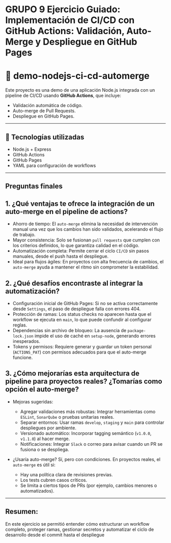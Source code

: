 # GRUPO 9 Ejercicio Guiado: Implementación de CI/CD con GitHub Actions: Validación, Auto-Merge y Despliegue en GitHub Pages

# 🚀 demo-nodejs-ci-cd-automerge

Este proyecto es una demo de una aplicación Node.js integrada con un pipeline de CI/CD usando **GitHub Actions**, que incluye:

- Validación automática de código.
- Auto-merge de Pull Requests.
- Despliegue en GitHub Pages.

---

## 🧱 Tecnologías utilizadas

- Node.js + Express
- GitHub Actions
- GitHub Pages
- YAML para configuración de workflows

---

## Preguntas finales

## 1. ¿Qué ventajas te ofrece la integración de un auto-merge en el pipeline de actions?

- Ahorro de tiempo: El `auto-merge` elimina la necesidad de intervención manual una vez que los cambios han sido validados, acelerando el flujo de trabajo.
- Mayor consistencia: Solo se fusionan `pull requests` que cumplen con los criterios definidos, lo que garantiza calidad en el código.
- Automatización completa: Permite cerrar el ciclo `CI/CD` sin pasos manuales, desde el push hasta el despliegue.
- Ideal para flujos ágiles: En proyectos con alta frecuencia de cambios, el `auto-merge` ayuda a mantener el ritmo sin comprometer la estabilidad.

## 2. ¿Qué desafíos encontraste al integrar la automatización?

- Configuración inicial de GitHub Pages: Si no se activa correctamente desde `Settings`, el paso de despliegue falla con errores 404.
- Protección de ramas: Los status checks no aparecen hasta que el workflow se ejecuta en `main`, lo que puede confundir al configurar reglas.
- Dependencias sin archivo de bloqueo: La ausencia de `package-lock.json` impide el uso de caché en `setup-node`, generando errores inesperados.
- Tokens y permisos: Requiere generar y guardar un token personal (`ACTIONS_PAT`) con permisos adecuados para que el auto-merge funcione.

## 3. ¿Cómo mejorarías esta arquitectura de pipeline para proyectos reales? ¿Tomarías como opción el auto-merge?

- Mejoras sugeridas:
    - Agregar validaciones más robustas: Integrar herramientas como `ESLint`, `SonarQube` o pruebas unitarias reales.
    - Separar entornos: Usar ramas `develop`, `staging` y `main` para controlar despliegues por ambiente.
    - Versionado automático: Incorporar tagging semántico (`v1.0.0`, `v1.1.0`) al hacer merge.
    - Notificaciones: Integrar `Slack` o correo para avisar cuando un PR se fusiona o se despliega.

- ¿Usaría auto-merge? Sí, pero con condiciones. En proyectos reales, el `auto-merge` es útil si:
    - Hay una política clara de revisiones previas.
    - Los tests cubren casos críticos.
    - Se limita a ciertos tipos de PRs (por ejemplo, cambios menores o automatizados).

----------------

## Resumen:
En este ejercicio se permitió entender cómo estructurar un workflow completo, proteger ramas, gestionar secretos y automatizar el ciclo de desarrollo desde el commit hasta el despliegue